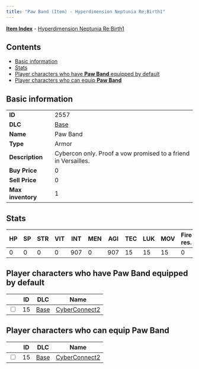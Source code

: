 ```yaml
---
title: "Paw Band (Item) - Hyperdimension Neptunia Re;Birth1"
---
```


[**Item Index**](/neptunia/rb1/item/index.html) - [Hyperdimension Neptunia Re;Birth1](/neptunia/rb1)

## Contents

- [Basic information](#basic-information)
- [Stats](#stats)
- [Player characters who have **Paw Band** equipped by default](#player-characters-who-have-paw-band-equipped-by-default)
- [Player characters who can equip **Paw Band**](#player-characters-who-can-equip-paw-band)

## Basic information

|   |   |
| -- | -- |
| **ID** | 2557 |
| **DLC** | [Base](/neptunia/rb1/dlc/1-base.html) |
| **Name** | Paw Band |
| **Type** | Armor |
| **Description** | Cybercon only. Proof a vow promised to a friend in Versailles. |
| **Buy Price** | 0 |
| **Sell Price** | 0 |
| **Max inventory** | 1 |


## Stats

| HP | SP | STR | VIT | INT | MEN | AGI | TEC | LUK | MOV | Fire res. | Ice res. | Wind res. | Lightning res. |
| -- | -- | --- | --- | --- | --- | --- | --- | --- | --- | --------- | -------- | --------- | -------------- |
| 0 | 0 | 0 | 0 | 907 | 0 | 907 | 15 | 15 | 15 | 0 | 0 | 0 | 0 |


## Player characters who have **Paw Band** equipped by default

|    | ID | DLC | Name |
| -- | -- | --- | ---- |
| <input type="checkbox" id="rb1-player-1-15" class="trackbox" /> | 15 | [Base](/neptunia/rb1/dlc/1-base.html) | [CyberConnect2](/neptunia/rb1/player/1-15-cyberconnect2.html) |


## Player characters who can equip **Paw Band**

|    | ID | DLC | Name |
| -- | -- | --- | ---- |
| <input type="checkbox" id="rb1-player-1-15" class="trackbox" /> | 15 | [Base](/neptunia/rb1/dlc/1-base.html) | [CyberConnect2](/neptunia/rb1/player/1-15-cyberconnect2.html) |
